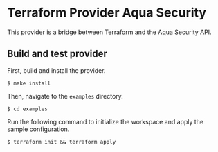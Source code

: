 # Terraform Provider Aqua Security

This provider is a bridge between Terraform and the Aqua Security API. 

## Build and test provider

First, build and install the provider.

```shell
$ make install
```

Then, navigate to the `examples` directory. 

```shell
$ cd examples
```

Run the following command to initialize the workspace and apply the sample configuration.

```shell
$ terraform init && terraform apply
```
